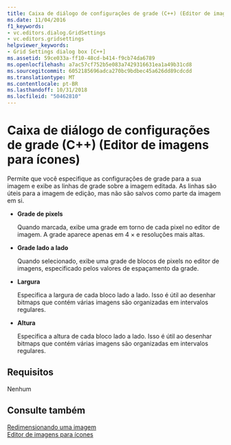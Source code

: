 ```yaml
---
title: Caixa de diálogo de configurações de grade (C++) (Editor de imagens para ícones)
ms.date: 11/04/2016
f1_keywords:
- vc.editors.dialog.GridSettings
- vc.editors.gridsettings
helpviewer_keywords:
- Grid Settings dialog box [C++]
ms.assetid: 59ce033a-ff10-48cd-b414-f9cb74da6789
ms.openlocfilehash: a7ac57cf752b5e083a7429316631ea1a49b31cd8
ms.sourcegitcommit: 6052185696adca270bc9bdbec45a626dd89cdcdd
ms.translationtype: MT
ms.contentlocale: pt-BR
ms.lasthandoff: 10/31/2018
ms.locfileid: "50462810"
---
```

# <a name="grid-settings-dialog-box-c-image-editor-for-icons"></a>Caixa de diálogo de configurações de grade (C++) (Editor de imagens para ícones)

Permite que você especifique as configurações de grade para a sua imagem e exibe as linhas de grade sobre a imagem editada. As linhas são úteis para a imagem de edição, mas não são salvos como parte da imagem em si.

- **Grade de pixels**

   Quando marcada, exibe uma grade em torno de cada pixel no editor de imagem. A grade aparece apenas em 4 × e resoluções mais altas.

- **Grade lado a lado**

   Quando selecionado, exibe uma grade de blocos de pixels no editor de imagens, especificado pelos valores de espaçamento da grade.

- **Largura**

   Especifica a largura de cada bloco lado a lado. Isso é útil ao desenhar bitmaps que contém várias imagens são organizadas em intervalos regulares.

- **Altura**

   Especifica a altura de cada bloco lado a lado. Isso é útil ao desenhar bitmaps que contém várias imagens são organizadas em intervalos regulares.

## <a name="requirements"></a>Requisitos

Nenhum

## <a name="see-also"></a>Consulte também

[Redimensionando uma imagem](../windows/resizing-an-image-image-editor-for-icons.md)<br/>
[Editor de imagens para ícones](../windows/image-editor-for-icons.md)